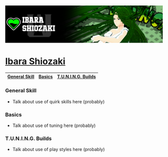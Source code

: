 <p align="center">
    <img src="https://raw.githubusercontent.com/HydrosPlays/ultrarumbleguide/refs/heads/main/images/10200.png" /><br/>
</p>

# [Ibara Shiozaki](https://ultrarumble.com/character/102)

| [General Skill](#general-skill) | [Basics](#basics) | [T.U.N.I.N.G. Builds](#tuning-builds) |
|---------------------------------|------------------|--------------------------------------|

### General Skill
- Talk about use of quirk skills here (probably)
  
### Basics 
- Talk about use of tuning here (probably)

### T.U.N.I.N.G. Builds
- Talk about use of play styles here (probably)